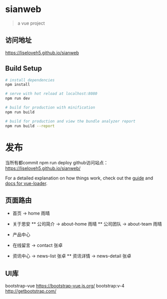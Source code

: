 # sianweb

> a vue project

## 访问地址
https://liseloveh5.github.io/sianweb

## Build Setup

``` bash
# install dependencies
npm install

# serve with hot reload at localhost:8080
npm run dev

# build for production with minification
npm run build

# build for production and view the bundle analyzer report
npm run build --report
```

# 发布
当所有都commit
npm run deploy
github访问站点： https://liseloveh5.github.io/sianweb/


For a detailed explanation on how things work, check out the [guide](http://vuejs-templates.github.io/webpack/) and [docs for vue-loader](http://vuejs.github.io/vue-loader).


## 页面路由
* 首页 -> home  雨晴

* 关于思安
** 公司简介 -> about-home  雨晴
** 公司团队 -> about-team  雨晴

* 产品中心

* 在线留言 -> contact 张卓

* 资讯中心 -> news-list  张卓
** 资讯详情 -> news-detail  张卓


## UI库
bootstrap-vue https://bootstrap-vue.js.org/
bootstrap:v-4  http://getbootstrap.com/




